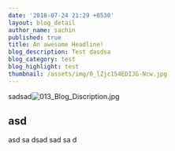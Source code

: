 ```yaml
---
date: '2018-07-24 21:29 +0530'
layout: blog_detail
author_name: sachin
published: true
title: An awesome Headline!
blog_description: Test dasdsa
blog_category: test
blog_highlight: test
thumbnail: /assets/img/0_lZjc154EDIJG-Ncw.jpg
---
```



sadsad![013_Blog_Discription.jpg]({{site.baseurl}}/assets/img/blog/013_Blog_Discription.jpg)

## asd
asd
sa
dsad
sad
sa
d
